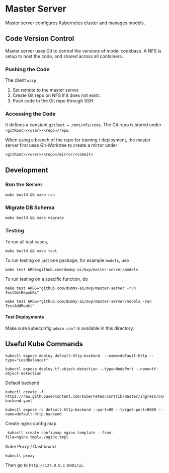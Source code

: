 # Master Server

Master server configures Kubernetes cluster and manages models.

## Code Version Control

Master server uses Git to control the versions of model codebase. A NFS is setup to host the code, and shared across all containers.

### Pushing the Code

The client `warp` 

1. Set remote to the master server.
2. Create Git repo on NFS if it does not exist.
3. Push code to the Git repo through SSH.

### Accessing the Code

It defines a constant `gitRoot = /mnt/nfs/code`. The Git repo is stored under `<gitRoot>/<user>/<repo>/repo`. 

When using a branch of the repo for training / deployment, the master server first uses Git-Worktree to create a mirror under 

```
<gitRoot>/<user>/<repo>/mirror/<commit>
```



## Development

### Run the Server

```
make build && make run
```

### Migrate DB Schema

```
make build && make migrate
```

### Testing

To run all test cases,

```
make build && make test
```

To run testing on just one package, for example `models`, use 

```
make test ARGS=github.com/dummy-ai/mvp/master-server/models
```

To run testing on a specific function, do

```
make test ARGS="github.com/dummy-ai/mvp/master-server -run TestGetRepoURL"

make test ARGS="github.com/dummy-ai/mvp/master-server/models -run TestAddModel"
```


#### Test Deployments

Make sure kubeconfig `admin.conf` is available in this directory.



## Useful Kube Commands

```
kubectl expose deploy default-http-backend  --name=default-http --type="LoadBalancer"
```

```
kubectl expose deploy tf-object-detection --type=NodePort --name=tf-object-detection
```

Default backend
```
kubectl create -f https://raw.githubusercontent.com/kubernetes/contrib/master/ingress/controllers/nginx/examples/default-backend.yaml

kubectl expose rc default-http-backend --port=80 --target-port=8080 --name=default-http-backend
```

Create nginx config map

```
 kubectl create configmap nginx-template --from-file=nginx.tmpl=./nginx.tmpl
```

Kube Proxy / Dashboard

```
kubectl proxy
```

Then go to `http://127.0.0.1:8001/ui`.